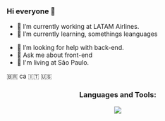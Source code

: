 ### Hi everyone 👋

- 🔭 I’m currently working at <a src="https://www.latamairlines.com/">LATAM Airlines</a>.
- 🌱 I’m currently learning, somethings leanguages
<!-- - 👯 I’m looking to collaborate on ... -->
- 🤔 I’m looking for help with back-end.
- 💬 Ask me about front-end
- 📍 I'm living at São Paulo.
<!-- - 📫 How to reach me: ...
- ⚡ Fun fact: .. -->

🇧🇷 ca 🇮🇹 🇺🇸


<h3 align="center">Languages and Tools:</h3>
<p align="center">
    <a href="https://skillicons.dev">
        <img src="https://skillicons.dev/icons?i=html,css,js,java,discordjs,nodejs,git,react&theme=dark" />
    </a>
</p>

<!-- https://github.com/tandpfun/skill-icons -->
